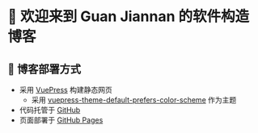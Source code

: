 # :tada: 欢迎来到 Guan Jiannan 的软件构造博客

## :rocket: 博客部署方式

- 采用 [VuePress](https://vuepress.vuejs.org/zh/) 构建静态网页
  - 采用 [vuepress-theme-default-prefers-color-scheme](https://tolking.github.io/vuepress-theme-default-prefers-color-scheme/zh/) 作为主题
- 代码托管于 [GitHub](https://github.com/jubgjf/SoftwareConstructionBlogs/)
- 页面部署于 [GitHub Pages](https://pages.github.com/)
